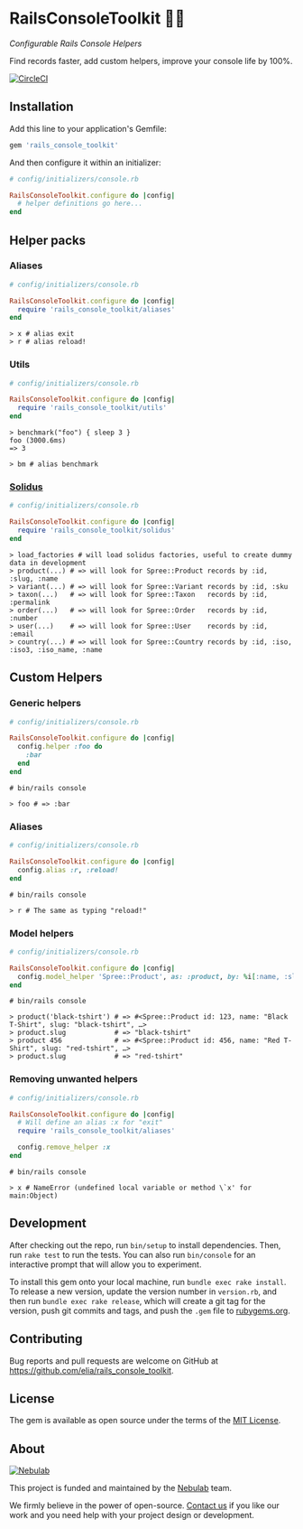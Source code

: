 # RailsConsoleToolkit 🔧🧰

*Configurable Rails Console Helpers*

Find records faster, add custom helpers, improve your console life by 100%.

[![CircleCI](https://img.shields.io/circleci/build/github/nebulab/rails_console_toolkit/master?logo=circleci)](https://circleci.com/gh/nebulab/rails_console_toolkit)

## Installation

Add this line to your application's Gemfile:

```ruby
gem 'rails_console_toolkit'
```

And then configure it within an initializer:

```ruby
# config/initializers/console.rb

RailsConsoleToolkit.configure do |config|
  # helper definitions go here...
end
```

## Helper packs

### Aliases

```ruby
# config/initializers/console.rb

RailsConsoleToolkit.configure do |config|
  require 'rails_console_toolkit/aliases'
end
```

```
> x # alias exit
> r # alias reload!
```


### Utils

```ruby
# config/initializers/console.rb

RailsConsoleToolkit.configure do |config|
  require 'rails_console_toolkit/utils'
end
```

```
> benchmark("foo") { sleep 3 }
foo (3000.6ms)
=> 3

> bm # alias benchmark
```


### [Solidus](https://solidus.io)

```ruby
# config/initializers/console.rb

RailsConsoleToolkit.configure do |config|
  require 'rails_console_toolkit/solidus'
end
```

```
> load_factories # will load solidus factories, useful to create dummy data in development
> product(...) # => will look for Spree::Product records by :id, :slug, :name
> variant(...) # => will look for Spree::Variant records by :id, :sku
> taxon(...)   # => will look for Spree::Taxon   records by :id, :permalink
> order(...)   # => will look for Spree::Order   records by :id, :number
> user(...)    # => will look for Spree::User    records by :id, :email
> country(...) # => will look for Spree::Country records by :id, :iso, :iso3, :iso_name, :name
```

## Custom Helpers

### Generic helpers

```ruby
# config/initializers/console.rb

RailsConsoleToolkit.configure do |config|
  config.helper :foo do
    :bar
  end
end
```

```
# bin/rails console

> foo # => :bar
```

### Aliases

```ruby
# config/initializers/console.rb

RailsConsoleToolkit.configure do |config|
  config.alias :r, :reload!
end
```

```
# bin/rails console

> r # The same as typing "reload!"
```

### Model helpers

```ruby
# config/initializers/console.rb

RailsConsoleToolkit.configure do |config|
  config.model_helper 'Spree::Product', as: :product, by: %i[:name, :slug]
end
```


```
# bin/rails console

> product('black-tshirt') # => #<Spree::Product id: 123, name: "Black T-Shirt", slug: "black-tshirt", …>
> product.slug            # => "black-tshirt"
> product 456             # => #<Spree::Product id: 456, name: "Red T-Shirt", slug: "red-tshirt", …>
> product.slug            # => "red-tshirt"
```

### Removing unwanted helpers

```ruby
# config/initializers/console.rb

RailsConsoleToolkit.configure do |config|
  # Will define an alias :x for "exit"
  require 'rails_console_toolkit/aliases'

  config.remove_helper :x
end
```

```
# bin/rails console

> x # NameError (undefined local variable or method \`x' for main:Object)
```

## Development

After checking out the repo, run `bin/setup` to install dependencies. Then, run `rake test` to run the tests. You can also run `bin/console` for an interactive prompt that will allow you to experiment.

To install this gem onto your local machine, run `bundle exec rake install`. To release a new version, update the version number in `version.rb`, and then run `bundle exec rake release`, which will create a git tag for the version, push git commits and tags, and push the `.gem` file to [rubygems.org](https://rubygems.org).

## Contributing

Bug reports and pull requests are welcome on GitHub at https://github.com/elia/rails_console_toolkit.

## License

The gem is available as open source under the terms of the [MIT License](https://opensource.org/licenses/MIT).

## About

[![Nebulab][nebulab-logo]][nebulab]

This project is funded and maintained by the [Nebulab][nebulab] team.

We firmly believe in the power of open-source. [Contact us][contact-us] if you
like our work and you need help with your project design or development.

[nebulab]: https://nebulab.it/
[nebulab-logo]: https://nebulab.it/assets/images/public/logo.svg
[contact-us]: https://nebulab.it/contact-us/

